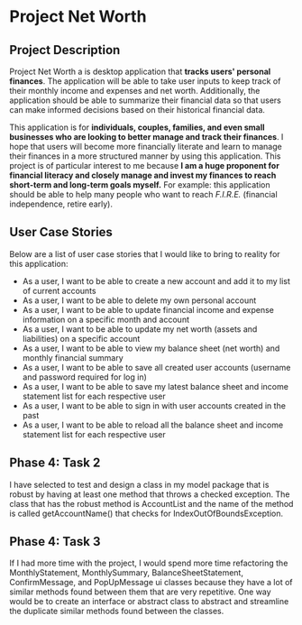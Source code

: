 # Project Net Worth

## Project Description
Project Net Worth a is desktop application that **tracks users' personal finances**. The application will be able to
take user inputs to keep track of their monthly income and expenses and net worth. Additionally, the application should 
be able to summarize their financial data so that users can make informed decisions based on their historical financial
data. 

This application is for **individuals, couples, families, and even small businesses who are looking to better manage
and track their finances**. I hope that users will become more financially literate and learn to manage their finances 
in a more structured manner by using this application. This project is of particular interest to me because 
**I am a huge proponent for financial literacy and closely manage and invest my finances to reach short-term and 
long-term goals myself.** For example: this application should be able to help many people who want to reach 
*F.I.R.E.* (financial independence, retire early).

## User Case Stories
Below are a list of user case stories that I would like to bring to reality for this application:
- As a user, I want to be able to create a new account and add it to my list of current accounts
- As a user, I want to be able to delete my own personal account
- As a user, I want to be able to update financial income and expense information on a specific month and account  
- As a user, I want to be able to update my net worth (assets and liabilities) on a specific account
- As a user, I want to be able to view my balance sheet (net worth) and monthly financial summary
- As a user, I want to be able to save all created user accounts (username and password required for log in)
- As a user, I want to be able to save my latest balance sheet and income statement list for each respective user
- As a user, I want to be able to sign in with user accounts created in the past 
- As a user, I want to be able to reload all the balance sheet and income statement list for each respective user

## Phase 4: Task 2
I have selected to test and design a class in my model package that is robust by having at least one method that throws 
a checked exception. The class that has the robust method is AccountList and the name of the method is called
getAccountName() that checks for IndexOutOfBoundsException.

## Phase 4: Task 3
If I had more time with the project, I would spend more time refactoring the MonthlyStatement, MonthlySummary,
BalanceSheetStatement, ConfirmMessage, and PopUpMessage ui classes because they have a lot of similar methods found
between them that are very repetitive. One way would be to create an interface or abstract class to abstract and 
streamline the duplicate similar methods found between the classes. 